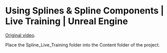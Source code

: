 # Using Splines & Spline Components | Live Training | Unreal Engine

[Original video](https://www.youtube.com/watch?v=wR0fH6O9jD8).

Place the Spline_Live_Training folder into the Content folder of the project.